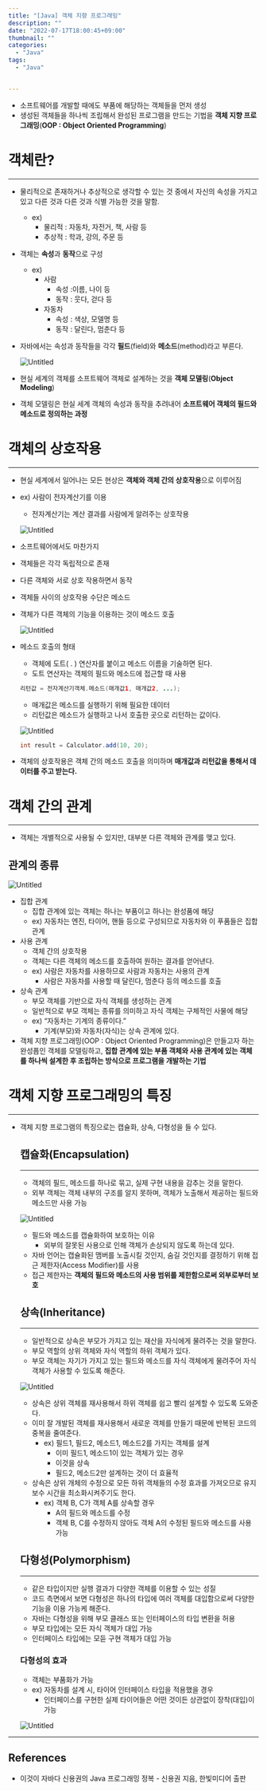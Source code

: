 ```yaml
---
title: "[Java] 객체 지향 프로그래밍"
description: ""
date: "2022-07-17T18:00:45+09:00"
thumbnail: ""
categories:
  - "Java"
tags:
  - "Java"


---
```

<!--more-->

- 소프트웨어를 개발할 때에도 부품에 해당하는 객체들을 먼저 생성
- 생성된 객체들을 하나씩 조립해서 완성된 프로그램을 만드는 기법을 **객체 지향 프로그래밍**(**OOP : Object Oriented Programming**)

# 객체란?

---

- 물리적으로 존재하거나 추상적으로 생각할 수 있는 것 중에서 자신의 속성을 가지고 있고 다른 것과 다른 것과 식별 가능한 것을 말함.
    - ex)
        - 물리적 : 자동차, 자전거, 책, 사람 등
        - 추상적 : 학과, 강의, 주문 등
- 객체는 **속성**과 **동작**으로 구성
    - ex)
        - 사람
            - 속성 :이름, 나이 등
            - 동작 : 웃다, 걷다 등
        - 자동차
            - 속성 : 색상, 모델명 등
            - 동작 : 달린다, 멈춘다 등
- 자바에서는 속성과 동작들을 각각 **필드**(field)와 **메소드**(method)라고 부른다.
    
    ![Untitled](/images/lang_java/class/객체_지향_프로그래밍/Untitled.png)
    
- 현실 세계의 객체를 소프트웨어 객체로 설계하는 것을 **객체 모델링**(**Object Modeling**)
- 객체 모델링은 현실 세계 객체의 속성과 동작을 추려내어 **소프트웨어 객체의 필드와 메소드로 정의하는 과정**

# 객체의 상호작용

---

- 현실 세계에서 일어나는 모든 현상은 **객체와 객체 간의 상호작용**으로 이루어짐
- ex) 사람이 전자계산기를 이용
    - 전자계산기는 계산 결과를 사람에게 알려주는 상호작용
    
    ![Untitled](/images/lang_java/class/객체_지향_프로그래밍/Untitled%201.png)
    
- 소프트웨어에서도 마찬가지
- 객체들은 각각 독립적으로 존재
- 다른 객체와 서로 상호 작용하면서 동작
- 객체들 사이의 상호작용 수단은 메소드
- 객체가 다른 객체의 기능을 이용하는 것이 메소드 호출
    
    ![Untitled](/images/lang_java/class/객체_지향_프로그래밍/Untitled%202.png)
    
- 메소드 호출의 형태
    - 객체에 도트( . ) 연산자를 붙이고 메소드 이름을 기술하면 된다.
    - 도트 연산자는 객체의 필드와 메소드에 접근할 때 사용
    
    ```java
    리턴값 = 전자계산기객체.메소드(매개값1, 매개값2, ...);
    ```
    
    - 매개값은 메소드를 실행하기 위해 필요한 데이터
    - 리턴값은 메소드가 실행하고 나서 호출한 곳으로 리턴하는 값이다.
    
    ![Untitled](/images/lang_java/class/객체_지향_프로그래밍/Untitled%203.png)
    
    ```java
    int result = Calculator.add(10, 20);
    ```
    
- 객체의 상호작용은 객체 간의 메소드 호출을 의미하며 **매개값과 리턴값을 통해서 데이터를 주고 받는다.**

# 객체 간의 관계

---

- 객체는 개별적으로 사용될 수 있지만, 대부분 다른 객체와 관계를 맺고 있다.

## 관계의 종류

![Untitled](/images/lang_java/class/객체_지향_프로그래밍/Untitled%204.png)

- 집합 관계
    - 집합 관계에 있는 객체는 하나는 부품이고 하나는 완성품에 해당
    - ex) 자동차는 엔진, 타이어, 핸들 등으로 구성되므로 자동차와 이 푸품들은 집합 관계
- 사용 관계
    - 객체 간의 상호작용
    - 객체는 다른 객체의 메소드를 호출하여 원하는 결과를 얻어낸다.
    - ex) 사람은 자동차를 사용하므로 사람과 자동차는 사용의 관계
        - 사람은 자동차를 사용할 때 달린다, 멈춘다 등의 메소드를 호출
- 상속 관계
    - 부모 객체를 기반으로 자식 객체를 생성하는 관계
    - 일반적으로 부모 객체는 종류를 의미하고 자식 객체는 구체적인 사물에 해당
    - ex) “자동차는 기계의 종류이다.”
        - 기계(부모)와 자동차(자식)는 상속 관계에 있다.
- 객체 지향 프로그래밍(OOP : Object Oriented Programming)은 만들고자 하는 완성픔인 객체를 모델링하고, **집합 관계에 있는 부품 객체와 사용 관계에 있는 객체를 하나씩 설계한 후 조립하는 방식으로 프로그램을 개발하는 기법**

# 객체 지향 프로그래밍의 특징

---

- 객체 지향 프로그램의 특징으로는 캡슐화, 상속, 다형성을 들 수 있다.
    
    ## 캡슐화(Encapsulation)
    
    ---
    
    - 객체의 필드, 메소드를 하나로 묶고, 실제 구현 내용을 감추는 것을 말한다.
    - 외부 객체는 객체 내부의 구조를 알지 못하며, 객체가 노출해서 제공하는 필드와 메소드만 사용 가능
    
    ![Untitled](/images/lang_java/class/객체_지향_프로그래밍/Untitled%205.png)
    
    - 필드와 메소드를 캡슐화하여 보호하는 이유
        - 외부의 잘못된 사용으로 인해 객체가 손상되지 않도록 하는데 있다.
    - 자바 언어는 캡슐화된 맴버를 노출시킬 것인지, 숨길 것인지를 결정하기 위해 접근 제한자(Access Modifier)를 사용
    - 접근 제한자는 **객체의 필드와 메소드의 사용 범위를 제한함으로써 외부로부터 보호**
    
    ## 상속(Inheritance)
    
    ---
    
    - 일반적으로 상속은 부모가 가지고 있는 재산을 자식에게 물려주는 것을 말한다.
    - 부모 역할의 상위 객체와 자식 역할의 하위 객체가 있다.
    - 부모 객체는 자기가 가지고 있는 필드와 메소드를 자식 객체에게 물려주어 자식 객체가 사용할 수 있도록 해준다.
    
    ![Untitled](/images/lang_java/class/객체_지향_프로그래밍/Untitled%206.png)
    
    - 상속은 상위 객체를 재사용해서 하위 객체를 쉽고 빨리 설계할 수 있도록 도와준다.
    - 이미 잘 개발된 객체를 재사용해서 새로운 객체를 만들기 때문에 반복된 코드의 중복을 줄여준다.
        - ex) 필드1, 필드2, 메소드1, 메소드2를 가지는 객체를 설계
            - 이미 필드1, 메소드1이 있는 객체가 있는 경우
            - 이것을 상속
            - 필드2, 메소드2만 설계하는 것이 더 효율적
    - 상속은 상위 개체의 수정으로 모든 하위 객체들의 수정 효과를 가져오므로 유지 보수 시간을 최소화시켜주기도 한다.
        - ex) 객체 B, C가 객체 A를 상속할 경우
            - A의 필드와 메소드를 수정
            - 객체 B, C를 수정하지 않아도 객체 A의 수정된 필드와 메소드를 사용 가능
    
    ## 다형성(Polymorphism)
    
    ---
    
    - 같은 타입이지만 실행 결과가 다양한 객체를 이용할 수 있는 성질
    - 코드 측면에서 보면 다형성은 하나의 타입에 여러 객체를 대입함으로써 다양한 기능을 이용 가능케 해준다.
    - 자바는 다형성을 위해 부모 클래스 또는 인터페이스의 타입 변환을 허용
    - 부모 타입에는 모든 자식 객체가 대입 가능
    - 인터페이스 타입에는 모듣 구현 객체가 대입 가능
    
    ### 다형성의 효과
    
    - 객체는 부품화가 가능
    - ex) 자동차를 설계 시, 타이어 인터페이스 타입을 적용했을 경우
        - 인터페이스를 구현한 실제 타이어들은 어떤 것이든 상관없이 장착(대입)이 가능
    
    ![Untitled](/images/lang_java/class/객체_지향_프로그래밍/Untitled%207.png)
    

---

## References

- 이것이 자바다 신용권의 Java 프로그래밍 정복 - 신용권 지음, 한빛미디어 출판